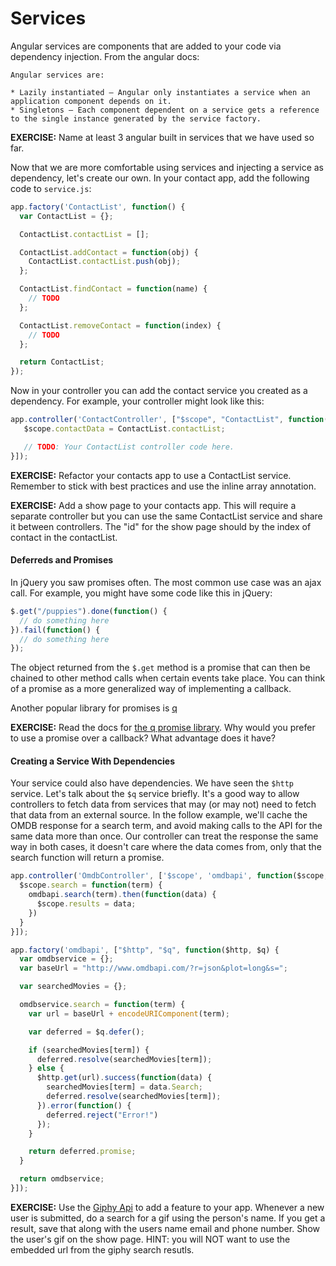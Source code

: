 # Services

Angular services are components that are added to your code via dependency injection.  From the angular docs:

```
Angular services are:

* Lazily instantiated – Angular only instantiates a service when an application component depends on it.
* Singletons – Each component dependent on a service gets a reference to the single instance generated by the service factory.
```

**EXERCISE:** Name at least 3 angular built in services that we have used so far.

Now that we are more comfortable using services and injecting a service as dependency, let's create our own.  In your contact app, add the following code to `service.js`:

```js
app.factory('ContactList', function() {
  var ContactList = {};

  ContactList.contactList = [];

  ContactList.addContact = function(obj) {
    ContactList.contactList.push(obj);
  };

  ContactList.findContact = function(name) {
    // TODO
  };

  ContactList.removeContact = function(index) {
    // TODO
  };

  return ContactList;
});
```

Now in your controller you can add the contact service you created as a dependency.  For example, your controller might look like this:

```js
app.controller('ContactController', ["$scope", "ContactList", function($scope, ContactList){
   $scope.contactData = ContactList.contactList;

   // TODO: Your ContactList controller code here.
}]);
```

**EXERCISE:** Refactor your contacts app to use a ContactList service.  Remember to stick with best practices and use the inline array annotation.

**EXERCISE:** Add a show page to your contacts app. This will require a separate controller but you can use the same ContactList service and share it between controllers. The "id" for the show page should by the index of contact in the contactList.

#### Deferreds and Promises

In jQuery you saw promises often.  The most common use case was an ajax call.  For example, you might have some code like this in jQuery:

```js
$.get("/puppies").done(function() {
  // do something here
}).fail(function() {
  // do something here
});
```

The object returned from the `$.get` method is a promise that can then be chained to other method calls when certain events take place.  You can think of a promise as a more generalized way of implementing a callback.

Another popular library for promises is [q](https://github.com/kriskowal/q)

**EXERCISE:** Read the docs for [the q promise library](https://github.com/kriskowal/q).  Why would you prefer to use a promise over a callback?  What advantage does it have?

#### Creating a Service With Dependencies

Your service could also have dependencies. We have seen the `$http` service. Let's talk about the `$q` service briefly. It's a good way to allow controllers to fetch data from services that may (or may not) need to fetch that data from an external source. In the follow example, we'll cache the OMDB response for a search term, and avoid making calls to the API for the same data more than once. Our controller can treat the response the same way in both cases, it doesn't care where the data comes from, only that the search function will return a promise.

```js
app.controller('OmdbController', ['$scope', 'omdbapi', function($scope, omdbapi) {
  $scope.search = function(term) {
    omdbapi.search(term).then(function(data) {
      $scope.results = data;
    })
  }
}]);

app.factory('omdbapi', ["$http", "$q", function($http, $q) {
  var omdbservice = {};
  var baseUrl = "http://www.omdbapi.com/?r=json&plot=long&s=";

  var searchedMovies = {};

  omdbservice.search = function(term) {
    var url = baseUrl + encodeURIComponent(term);

    var deferred = $q.defer();

    if (searchedMovies[term]) {
      deferred.resolve(searchedMovies[term]);
    } else {
      $http.get(url).success(function(data) {
        searchedMovies[term] = data.Search;
        deferred.resolve(searchedMovies[term]);
      }).error(function() {
        deferred.reject("Error!")
      });
    }

    return deferred.promise;
  }

  return omdbservice;
}]);
```

**EXERCISE:** Use the [Giphy Api](https://github.com/Giphy/GiphyAPI) to add a feature to your app.  Whenever a new user is submitted, do a search for a gif using the person's name.  If you get a result, save that along with the users name email and phone number.  Show the user's gif on the show page.  HINT: you will NOT want to use the embedded url from the giphy search resutls.
